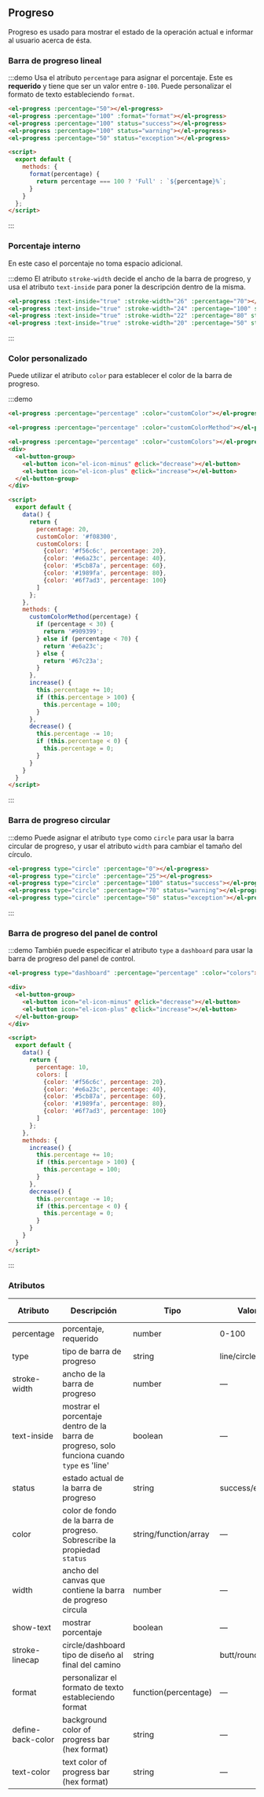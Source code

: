 ## Progreso
Progreso es usado para mostrar el estado de la operación actual e informar al usuario acerca de ésta.

### Barra de progreso lineal

:::demo Usa el atributo `percentage` para asignar el porcentaje. Este es **requerido** y tiene que ser un valor entre `0-100`. Puede personalizar el formato de texto estableciendo `format`.

```html
<el-progress :percentage="50"></el-progress>
<el-progress :percentage="100" :format="format"></el-progress>
<el-progress :percentage="100" status="success"></el-progress>
<el-progress :percentage="100" status="warning"></el-progress>
<el-progress :percentage="50" status="exception"></el-progress>

<script>
  export default {
    methods: {
      format(percentage) {
        return percentage === 100 ? 'Full' : `${percentage}%`;
      }
    }
  };
</script>
```
:::

### Porcentaje interno
En este caso el porcentaje no toma espacio adicional.

:::demo El atributo `stroke-width` decide el ancho de la barra de progreso, y usa el atributo `text-inside` para poner la descripción dentro de la misma.
```html
<el-progress :text-inside="true" :stroke-width="26" :percentage="70"></el-progress>
<el-progress :text-inside="true" :stroke-width="24" :percentage="100" status="success"></el-progress>
<el-progress :text-inside="true" :stroke-width="22" :percentage="80" status="warning"></el-progress>
<el-progress :text-inside="true" :stroke-width="20" :percentage="50" status="exception"></el-progress>
```
:::

### Color personalizado

Puede utilizar el atributo `color` para establecer el color de la barra de progreso.

:::demo

```html
<el-progress :percentage="percentage" :color="customColor"></el-progress>

<el-progress :percentage="percentage" :color="customColorMethod"></el-progress>

<el-progress :percentage="percentage" :color="customColors"></el-progress>
<div>
  <el-button-group>
    <el-button icon="el-icon-minus" @click="decrease"></el-button>
    <el-button icon="el-icon-plus" @click="increase"></el-button>
  </el-button-group>
</div>

<script>
  export default {
    data() {
      return {
        percentage: 20,
        customColor: '#f08300',
        customColors: [
          {color: '#f56c6c', percentage: 20},
          {color: '#e6a23c', percentage: 40},
          {color: '#5cb87a', percentage: 60},
          {color: '#1989fa', percentage: 80},
          {color: '#6f7ad3', percentage: 100}
        ]
      };
    },
    methods: {
      customColorMethod(percentage) {
        if (percentage < 30) {
          return '#909399';
        } else if (percentage < 70) {
          return '#e6a23c';
        } else {
          return '#67c23a';
        }
      },
      increase() {
        this.percentage += 10;
        if (this.percentage > 100) {
          this.percentage = 100;
        }
      },
      decrease() {
        this.percentage -= 10;
        if (this.percentage < 0) {
          this.percentage = 0;
        }
      }
    }
  }
</script>
```
:::

### Barra de progreso circular

:::demo Puede asignar el atributo `type` como `circle` para usar la barra circular de progreso, y usar el atributo `width` para cambiar el tamaño del círculo.
```html
<el-progress type="circle" :percentage="0"></el-progress>
<el-progress type="circle" :percentage="25"></el-progress>
<el-progress type="circle" :percentage="100" status="success"></el-progress>
<el-progress type="circle" :percentage="70" status="warning"></el-progress>
<el-progress type="circle" :percentage="50" status="exception"></el-progress>
```
:::

### Barra de progreso del panel de control

:::demo También puede especificar el atributo `type` a `dashboard` para usar la barra de progreso del panel de control.

```html
<el-progress type="dashboard" :percentage="percentage" :color="colors"></el-progress>

<div>
  <el-button-group>
    <el-button icon="el-icon-minus" @click="decrease"></el-button>
    <el-button icon="el-icon-plus" @click="increase"></el-button>
  </el-button-group>
</div>

<script>
  export default {
    data() {
      return {
        percentage: 10,
        colors: [
          {color: '#f56c6c', percentage: 20},
          {color: '#e6a23c', percentage: 40},
          {color: '#5cb87a', percentage: 60},
          {color: '#1989fa', percentage: 80},
          {color: '#6f7ad3', percentage: 100}
        ]
      };
    },
    methods: {
      increase() {
        this.percentage += 10;
        if (this.percentage > 100) {
          this.percentage = 100;
        }
      },
      decrease() {
        this.percentage -= 10;
        if (this.percentage < 0) {
          this.percentage = 0;
        }
      }
    }
  }
</script>
```
:::

### Atributos
| Atributo     | Descripción                              | Tipo    | Valores aceptado  | Por defecto |
| ------------ | ---------------------------------------- | ------- | ----------------- | ----------- |
| percentage   | porcentaje, requerido                    | number  | 0-100             | 0           |
| type         | tipo de barra de progreso                | string  | line/circle/dashboard  | line   |
| stroke-width | ancho de la barra de progreso            | number  | —                 | 6           |
| text-inside  | mostrar el porcentaje dentro de la barra de progreso, solo funciona cuando `type` es 'line' | boolean | —                 | false       |
| status       | estado actual de la barra de progreso    | string  | success/exception/warning | —   |
| color        | color de fondo de la barra de progreso. Sobrescribe la propiedad `status` | string/function/array | — | '' |
| width        | ancho del canvas que contiene la barra de progreso circula | number  | —                 | 126         |
| show-text    | mostrar porcentaje                       | boolean | —                 | true        |
| stroke-linecap  | circle/dashboard tipo de diseño al final del camino | string | butt/round/square | round |
| format  | personalizar el formato de texto estableciendo format  | function(percentage) | — | — |
| define-back-color  | background color of progress bar (hex format) | string | — | — |
| text-color  | text color of progress bar (hex format) | string | — | — |